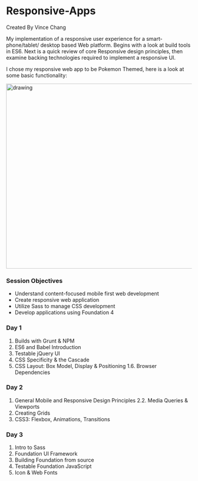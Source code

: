 # Responsive-Apps
Created By Vince Chang <br/>

My implementation of a responsive user experience for a smart-phone/tablet/
desktop based Web platform. Begins with a look at build tools in ES6. Next is a
quick review of core Responsive design principles, then examine backing
technologies required to implement a responsive UI.

I chose my responsive web app to be Pokemon Themed, here is a look at some basic
functionality: <br/>

<img src="https://media.giphy.com/media/3dbKlmJb2TfDe5CO0U/giphy.gif" alt="drawing" width="700px" height="500px"/>

### Session Objectives
- Understand content-focused mobile first web development
- Create responsive web application
- Utilize Sass to manage CSS development
- Develop applications using Foundation 4


### Day 1
  1. Builds with Grunt & NPM
  2. ES6 and Babel Introduction
  3. Testable jQuery UI
  4. CSS Specificity & the Cascade
  5. CSS Layout: Box Model, Display & Positioning 1.6. Browser Dependencies


### Day 2
  1. General Mobile and Responsive Design Principles 2.2. Media Queries &
  Viewports
  2. Creating Grids
  3. CSS3: Flexbox, Animations, Transitions


### Day 3
  1. Intro to Sass
  2. Foundation UI Framework
  3. Building Foundation from source
  4. Testable Foundation JavaScript
  5. Icon & Web Fonts
